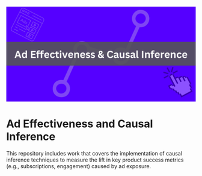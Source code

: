 ![](./images/repoimage.png)

# Ad Effectiveness and Causal Inference

This repository includes work that covers the implementation of causal inference techniques to measure the lift in key product success metrics (e.g., subscriptions, engagement) caused by ad exposure.
